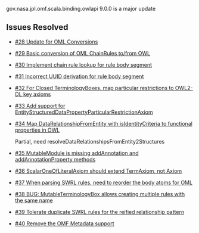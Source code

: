 gov.nasa.jpl.omf.scala.binding.owlapi 9.0.0 is a major update

## Issues Resolved

- [#28 Update for OML Conversions](https://github.com/JPL-IMCE/gov.nasa.jpl.omf.scala.binding.owlapi/issues/28)

- [#29 Basic conversion of OML ChainRules to/from OWL](https://github.com/JPL-IMCE/gov.nasa.jpl.omf.scala.binding.owlapi/issues/29)

- [#30 Implement chain rule lookup for rule body segment](https://github.com/JPL-IMCE/gov.nasa.jpl.omf.scala.binding.owlapi/issues/30)

- [#31 Incorrect UUID derivation for rule body segment](https://github.com/JPL-IMCE/gov.nasa.jpl.omf.scala.binding.owlapi/issues/31)

- [#32 For Closed TerminologyBoxes, map particular restrictions to OWL2-DL key axioms](https://github.com/JPL-IMCE/gov.nasa.jpl.omf.scala.binding.owlapi/issues/32)

- [#33 Add support for EntityStructuredDataPropertyParticularRestrictionAxiom](https://github.com/JPL-IMCE/gov.nasa.jpl.omf.scala.binding.owlapi/issues/33)

- [#34 Map DataRelationshipFromEntity with isIdentityCriteria to functional properties in OWL](https://github.com/JPL-IMCE/gov.nasa.jpl.omf.scala.binding.owlapi/issues/34)

  Partial, need resolveDataRelationshipsFromEntity2Structures
  
- [#35 MutableModule is missing addAnnotation and addAnnotationProperty methods](https://github.com/JPL-IMCE/gov.nasa.jpl.omf.scala.binding.owlapi/issues/35)

- [#36 ScalarOneOfLiteralAxiom should extend TermAxiom, not Axiom](https://github.com/JPL-IMCE/gov.nasa.jpl.omf.scala.binding.owlapi/issues/36)

- [#37 When parsing SWRL rules, need to reorder the body atoms for OML](https://github.com/JPL-IMCE/gov.nasa.jpl.omf.scala.binding.owlapi/issues/37)

- [#38 BUG: MutableTerminologyBox allows creating multiple rules with the same name](https://github.com/JPL-IMCE/gov.nasa.jpl.omf.scala.binding.owlapi/issues/38)

- [#39 Tolerate duplicate SWRL rules for the reified relationship pattern](https://github.com/JPL-IMCE/gov.nasa.jpl.omf.scala.binding.owlapi/issues/39)

- [#40 Remove the OMF Metadata support](https://github.com/JPL-IMCE/gov.nasa.jpl.omf.scala.binding.owlapi/issues/40)
